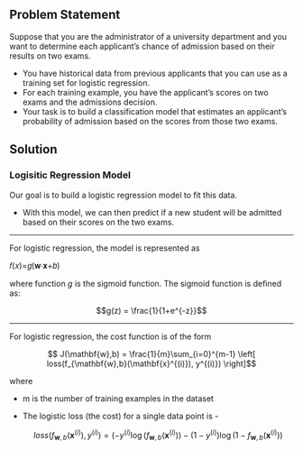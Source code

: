 ## Problem Statement
Suppose that you are the administrator of a university department and you want to determine each applicant’s chance of admission based on their results on two exams. 
* You have historical data from previous applicants that you can use as a training set for logistic regression. 
* For each training example, you have the applicant’s scores on two exams and the admissions decision. 
* Your task is to build a classification model that estimates an applicant’s probability of admission based on the scores from those two exams.

## Solution
  
### Logisitic Regression Model
Our goal is to build a logistic regression model to fit this data.
- With this model, we can then predict if a new student will be admitted based on their scores on the two exams.
  
---
For logistic regression, the model is represented as

  𝑓(𝑥)=𝑔(𝐰⋅𝐱+𝑏)

where function $g$ is the sigmoid function. The sigmoid function is defined as:

$$g(z) = \frac{1}{1+e^{-z}}$$


---
For logistic regression, the cost function is of the form 

$$  J(\mathbf{w},b) = \frac{1}{m}\sum_{i=0}^{m-1} \left[ loss(f_{\mathbf{w},b}(\mathbf{x}^{(i)}), y^{(i)}) \right]$$

where
* m is the number of training examples in the dataset


* The logistic loss (the cost) for a single data point is - 

    $$loss(f_{\mathbf{w},b}(\mathbf{x}^{(i)}), y^{(i)}) = (-y^{(i)} \log\left(f_{\mathbf{w},b}\left( \mathbf{x}^{(i)} \right) \right) - \left( 1 - y^{(i)}\right) \log \left( 1 - f_{\mathbf{w},b}\left( \mathbf{x}^{(i)} \right) \right)$$
